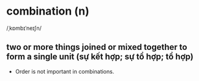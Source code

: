 # combination (n)

/ˌkɒmbɪˈneɪʃn/

## two or more things joined or mixed together to form a single unit (sự kết hợp; sự tổ hợp; tổ hợp)

- Order is not important in combinations.
